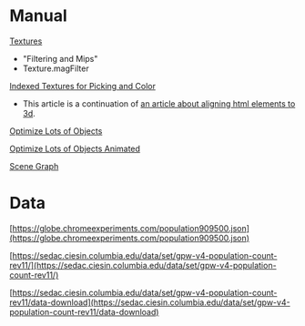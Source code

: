 # Manual

[Textures](https://threejs.org/manual/#en/textures)

* "Filtering and Mips"
* Texture.magFilter

[Indexed Textures for Picking and Color](https://threejs.org/manual/#en/indexed-textures)

* This article is a continuation of [an article about aligning html elements to 3d](https://threejs.org/manual/en/align-html-elements-to-3d.html).

[Optimize Lots of Objects](https://threejs.org/manual/#en/optimize-lots-of-objects)

[Optimize Lots of Objects Animated](https://threejs.org/manual/#en/optimize-lots-of-objects-animated)

[Scene Graph](https://threejs.org/manual/#en/scenegraph)

# Data

[https://globe.chromeexperiments.com/population909500.json](https://globe.chromeexperiments.com/population909500.json)

[https://sedac.ciesin.columbia.edu/data/set/gpw-v4-population-count-rev11/](https://sedac.ciesin.columbia.edu/data/set/gpw-v4-population-count-rev11/)

[https://sedac.ciesin.columbia.edu/data/set/gpw-v4-population-count-rev11/data-download](https://sedac.ciesin.columbia.edu/data/set/gpw-v4-population-count-rev11/data-download)
